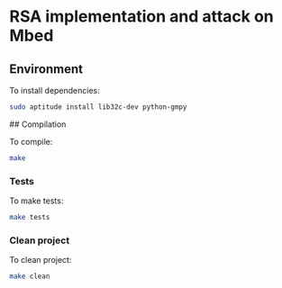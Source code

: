 # RSA implementation and attack on Mbed

## Environment

To install dependencies:
```sh
sudo aptitude install lib32c-dev python-gmpy
```

## Compilation

To compile:
```sh
make
```

### Tests

To make tests:
```sh
make tests
```

### Clean project

To clean project:
```sh
make clean
```

